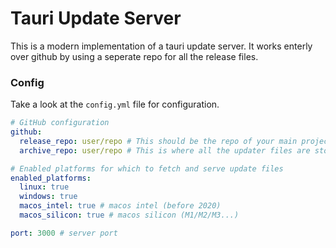 # Tauri Update Server
This is a modern implementation of a tauri update server. It works enterly over github by using a seperate repo for all the release files.


### Config
Take a look at the `config.yml` file for configuration.

```yml
# GitHub configuration
github:
  release_repo: user/repo # This should be the repo of your main project)
  archive_repo: user/repo # This is where all the updater files are stored e.g. Name-v1.0.0.msi.sig, Name-v1.0.0.msi)

# Enabled platforms for which to fetch and serve update files
enabled_platforms:
  linux: true
  windows: true
  macos_intel: true # macos intel (before 2020)
  macos_silicon: true # macos silicon (M1/M2/M3...)

port: 3000 # server port
```
